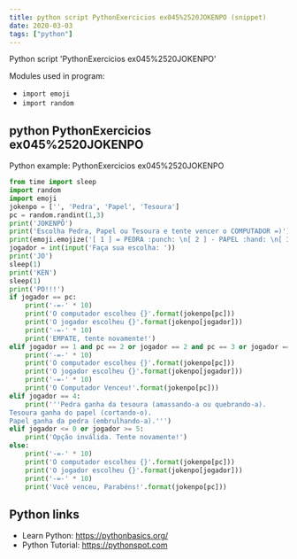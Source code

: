 ```yaml
---
title: python script PythonExercicios ex045%2520JOKENPO (snippet)
date: 2020-03-03
tags: ["python"]
---
```

Python script 'PythonExercicios ex045%2520JOKENPO'


Modules used in program: 
* `import emoji`
* `import random`

## python PythonExercicios ex045%2520JOKENPO

Python example: PythonExercicios ex045%2520JOKENPO

```python
from time import sleep
import random
import emoji
jokenpo = ['', 'Pedra', 'Papel', 'Tesoura']
pc = random.randint(1,3)
print('JOKENPÔ')
print('Escolha Pedra, Papel ou Tesoura e tente vencer o COMPUTADOR =)')
print(emoji.emojize('[ 1 ] = PEDRA :punch: \n[ 2 ] - PAPEL :hand: \n[ 3 ] - TESOURA :v: \n[ 4 ] - REGRAS :book:', use_aliases=True))
jogador = int(input('Faça sua escolha: '))
print('JO')
sleep(1)
print('KEN')
sleep(1)
print('PO!!!')
if jogador == pc:
    print('-=-' * 10)
    print('O computador escolheu {}'.format(jokenpo[pc]))
    print('O jogador escolheu {}'.format(jokenpo[jogador]))
    print('-=-' * 10)
    print('EMPATE, tente novamente!')
elif jogador == 1 and pc == 2 or jogador == 2 and pc == 3 or jogador == 3 and pc == 1:
    print('-=-' * 10)
    print('O computador escolheu {}'.format(jokenpo[pc]))
    print('O jogador escolheu {}'.format(jokenpo[jogador]))
    print('-=-' * 10)
    print('O Computador Venceu!'.format(jokenpo[pc]))
elif jogador == 4:
    print('''Pedra ganha da tesoura (amassando-a ou quebrando-a).
Tesoura ganha do papel (cortando-o).
Papel ganha da pedra (embrulhando-a).''')
elif jogador <= 0 or jogador >= 5:
    print('Opção inválida. Tente novamente!')
else:
    print('-=-' * 10)
    print('O computador escolheu {}'.format(jokenpo[pc]))
    print('O jogador escolheu {}'.format(jokenpo[jogador]))
    print('-=-' * 10)
    print('Você venceu, Parabéns!'.format(jokenpo[pc]))


```

## Python links

- Learn Python: https://pythonbasics.org/
- Python Tutorial: https://pythonspot.com
